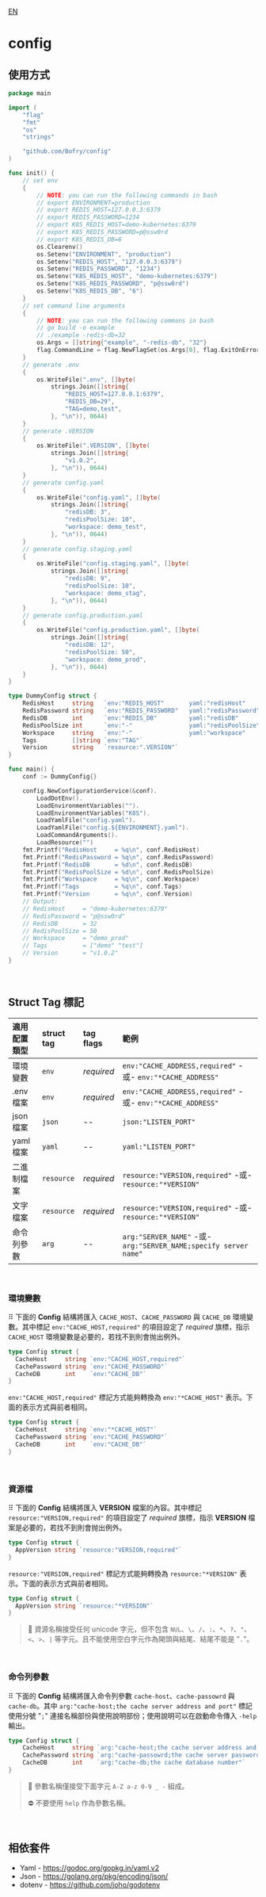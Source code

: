 [EN](README.md)

config
=========

## **使用方式**

```go
package main

import (
	"flag"
	"fmt"
	"os"
	"strings"

	"github.com/Bofry/config"
)

func init() {
	// set env
	{
		// NOTE: you can run the following commands in bash
		// export ENVIRONMENT=production
		// export REDIS_HOST=127.0.0.3:6379
		// export REDIS_PASSWORD=1234
		// export K8S_REDIS_HOST=demo-kubernetes:6379
		// export K8S_REDIS_PASSWORD=p@ssw0rd
		// export K8S_REDIS_DB=6
		os.Clearenv()
		os.Setenv("ENVIRONMENT", "production")
		os.Setenv("REDIS_HOST", "127.0.0.3:6379")
		os.Setenv("REDIS_PASSWORD", "1234")
		os.Setenv("K8S_REDIS_HOST", "demo-kubernetes:6379")
		os.Setenv("K8S_REDIS_PASSWORD", "p@ssw0rd")
		os.Setenv("K8S_REDIS_DB", "6")
	}
	// set command line arguments
	{
		// NOTE: you can run the following commans in bash
		// go build -o example
		// ./example -redis-db=32
		os.Args = []string{"example", "-redis-db", "32"}
		flag.CommandLine = flag.NewFlagSet(os.Args[0], flag.ExitOnError)
	}
	// generate .env
	{
		os.WriteFile(".env", []byte(
			strings.Join([]string{
				"REDIS_HOST=127.0.0.1:6379",
				"REDIS_DB=29",
				"TAG=demo,test",
			}, "\n")), 0644)
	}
	// generate .VERSION
	{
		os.WriteFile(".VERSION", []byte(
			strings.Join([]string{
				"v1.0.2",
			}, "\n")), 0644)
	}
	// generate config.yaml
	{
		os.WriteFile("config.yaml", []byte(
			strings.Join([]string{
				"redisDB: 3",
				"redisPoolSize: 10",
				"workspace: demo_test",
			}, "\n")), 0644)
	}
	// generate config.staging.yaml
	{
		os.WriteFile("config.staging.yaml", []byte(
			strings.Join([]string{
				"redisDB: 9",
				"redisPoolSize: 10",
				"workspace: demo_stag",
			}, "\n")), 0644)
	}
	// generate config.production.yaml
	{
		os.WriteFile("config.production.yaml", []byte(
			strings.Join([]string{
				"redisDB: 12",
				"redisPoolSize: 50",
				"workspace: demo_prod",
			}, "\n")), 0644)
	}
}

type DummyConfig struct {
	RedisHost     string   `env:"REDIS_HOST"       yaml:"redisHost"       arg:"redis-host;the Redis server address and port"`
	RedisPassword string   `env:"REDIS_PASSWORD"   yaml:"redisPassword"   arg:"redis-passowrd;the Redis password"`
	RedisDB       int      `env:"REDIS_DB"         yaml:"redisDB"         arg:"redis-db;the Redis database number"`
	RedisPoolSize int      `env:"-"                yaml:"redisPoolSize"`
	Workspace     string   `env:"-"                yaml:"workspace"       arg:"workspace;the data workspace"`
	Tags          []string `env:"TAG"`
	Version       string   `resource:".VERSION"`
}

func main() {
	conf := DummyConfig{}

	config.NewConfigurationService(&conf).
		LoadDotEnv().
		LoadEnvironmentVariables("").
		LoadEnvironmentVariables("K8S").
		LoadYamlFile("config.yaml").
		LoadYamlFile("config.${ENVIRONMENT}.yaml").
		LoadCommandArguments().
		LoadResource("")
	fmt.Printf("RedisHost     = %q\n", conf.RedisHost)
	fmt.Printf("RedisPassword = %q\n", conf.RedisPassword)
	fmt.Printf("RedisDB       = %d\n", conf.RedisDB)
	fmt.Printf("RedisPoolSize = %d\n", conf.RedisPoolSize)
	fmt.Printf("Workspace     = %q\n", conf.Workspace)
	fmt.Printf("Tags          = %q\n", conf.Tags)
	fmt.Printf("Version       = %q\n", conf.Version)
	// Output:
	// RedisHost     = "demo-kubernetes:6379"
	// RedisPassword = "p@ssw0rd"
	// RedisDB       = 32
	// RedisPoolSize = 50
	// Workspace     = "demo_prod"
	// Tags          = ["demo" "test"]
	// Version       = "v1.0.2"
}
```


$~$
## **Struct Tag 標記**

| 適用配置類型  | struct tag | tag flags  | 範例 |
|:-------------|:-----------|:-----------|:--------|
| 環境變數     | `env`      | *required* | `env:"CACHE_ADDRESS,required"` -或- `env:"*CACHE_ADDRESS"`
| .env 檔案    | `env`      | *required* | `env:"CACHE_ADDRESS,required"` -或- `env:"*CACHE_ADDRESS"`
| json 檔案    | `json`     | --         | `json:"LISTEN_PORT"`
| yaml 檔案    | `yaml`     | --         | `yaml:"LISTEN_PORT"`
| 二進制檔案   | `resource` | *required* | `resource:"VERSION,required"` -或- `resource:"*VERSION"`
| 文字檔案     | `resource` | *required* | `resource:"VERSION,required"` -或- `resource:"*VERSION"`
| 命令列參數   | `arg`      | --         | `arg:"SERVER_NAME"` -或- `arg:"SERVER_NAME;specify server name"`


$~$
### **環境變數**
⠿ 下面的 **Config** 結構將匯入 `CACHE_HOST`、`CACHE_PASSWORD` 與 `CACHE_DB` 環境變數。其中標記 `env:"CACHE_HOST,required"` 的項目設定了 *required* 旗標，指示 `CACHE_HOST` 環境變數是必要的，若找不到則會抛出例外。
```go
type Config struct {
  CacheHost     string `env:"CACHE_HOST,required"`
  CachePassword string `env:"CACHE_PASSWORD"`
  CacheDB       int    `env:"CACHE_DB"`
}
```
`env:"CACHE_HOST,required"` 標記方式能夠轉換為 `env:"*CACHE_HOST"` 表示。下面的表示方式與前者相同。
```go
type Config struct {
  CacheHost     string `env:"*CACHE_HOST"`
  CachePassword string `env:"CACHE_PASSWORD"`
  CacheDB       int    `env:"CACHE_DB"`
}
```


$~$
### **資源檔**
⠿ 下面的 **Config** 結構將匯入 **VERSION** 檔案的內容。其中標記 `resource:"VERSION,required"` 的項目設定了 *required* 旗標，指示 **VERSION** 檔案是必要的，若找不到則會抛出例外。
```go
type Config struct {
  AppVersion string `resource:"VERSION,required"`
}
```
`resource:"VERSION,required"` 標記方式能夠轉換為 `resource:"*VERSION"` 表示。下面的表示方式與前者相同。 
```go
type Config struct {
  AppVersion string `resource:"*VERSION"`
}
```
> 📝 資源名稱接受任何 unicode 字元，但不包含 `NUL`、`\`、`/`、`:`、`*`、`?`、`"`、`<`、`>`、`|` 等字元。且不能使用空白字元作為開頭與結尾、結尾不能是 "`.`"。


$~$
### **命令列參數**
⠿ 下面的 **Config** 結構將匯入命令列參數 `cache-host`、`cache-passowrd` 與 `cache-db`。其中 `arg:"cache-host;the cache server address and port"` 標記使用分號 "`;`" 連接名稱部份與使用說明部份；使用說明可以在啟動命令傳入 `-help` 輸出。
```go
type Config struct {
	CacheHost     string `arg:"cache-host;the cache server address and port"`
	CachePassword string `arg:"cache-passowrd;the cache server password"`
	CacheDB       int    `arg:"cache-db;the cache database number"`
}
```

> 📝 參數名稱僅接受下面字元 `A-Z a-z 0-9 _ -` 組成。
> 
> ⛔ 不要使用 `help` 作為參數名稱。  


$~$
## **相依套件**
- Yaml - https://godoc.org/gopkg.in/yaml.v2
- Json - https://golang.org/pkg/encoding/json/
- dotenv - https://github.com/joho/godotenv
